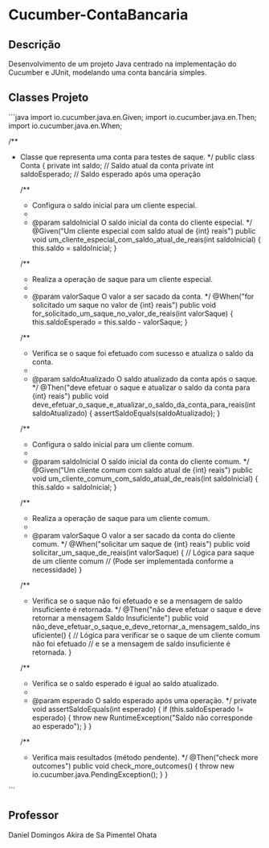 # Cucumber-ContaBancaria

## Descrição
Desenvolvimento de um projeto Java centrado na implementação do Cucumber e JUnit, modelando uma conta bancária simples.

## Classes Projeto
´´´java 
import io.cucumber.java.en.Given;
import io.cucumber.java.en.Then;
import io.cucumber.java.en.When;

/**
 * Classe que representa uma conta para testes de saque.
 */
public class Conta {
    private int saldo;          // Saldo atual da conta
    private int saldoEsperado;  // Saldo esperado após uma operação

    /**
     * Configura o saldo inicial para um cliente especial.
     *
     * @param saldoInicial O saldo inicial da conta do cliente especial.
     */
    @Given("Um cliente especial com saldo atual de {int} reais")
    public void um_cliente_especial_com_saldo_atual_de_reais(int saldoInicial) {
        this.saldo = saldoInicial;
    }

    /**
     * Realiza a operação de saque para um cliente especial.
     *
     * @param valorSaque O valor a ser sacado da conta.
     */
    @When("for solicitado um saque no valor de {int} reais")
    public void for_solicitado_um_saque_no_valor_de_reais(int valorSaque) {
        this.saldoEsperado = this.saldo - valorSaque;
    }

    /**
     * Verifica se o saque foi efetuado com sucesso e atualiza o saldo da conta.
     *
     * @param saldoAtualizado O saldo atualizado da conta após o saque.
     */
    @Then("deve efetuar o saque e atualizar o saldo da conta para {int} reais")
    public void deve_efetuar_o_saque_e_atualizar_o_saldo_da_conta_para_reais(int saldoAtualizado) {
        assertSaldoEquals(saldoAtualizado);
    }

    /**
     * Configura o saldo inicial para um cliente comum.
     *
     * @param saldoInicial O saldo inicial da conta do cliente comum.
     */
    @Given("Um cliente comum com saldo atual de {int} reais")
    public void um_cliente_comum_com_saldo_atual_de_reais(int saldoInicial) {
        this.saldo = saldoInicial;
    }

    /**
     * Realiza a operação de saque para um cliente comum.
     *
     * @param valorSaque O valor a ser sacado da conta do cliente comum.
     */
    @When("solicitar um saque de {int} reais")
    public void solicitar_um_saque_de_reais(int valorSaque) {
        // Lógica para saque de um cliente comum
        // (Pode ser implementada conforme a necessidade)
    }

    /**
     * Verifica se o saque não foi efetuado e se a mensagem de saldo insuficiente é retornada.
     */
    @Then("não deve efetuar o saque e deve retornar a mensagem Saldo Insuficiente")
    public void não_deve_efetuar_o_saque_e_deve_retornar_a_mensagem_saldo_insuficiente() {
        // Lógica para verificar se o saque de um cliente comum não foi efetuado
        // e se a mensagem de saldo insuficiente é retornada.
    }

    /**
     * Verifica se o saldo esperado é igual ao saldo atualizado.
     *
     * @param esperado O saldo esperado após uma operação.
     */
    private void assertSaldoEquals(int esperado) {
        if (this.saldoEsperado != esperado) {
            throw new RuntimeException("Saldo não corresponde ao esperado");
        }
    }

    /**
     * Verifica mais resultados (método pendente).
     */
    @Then("check more outcomes")
    public void check_more_outcomes() {
        throw new io.cucumber.java.PendingException();
    }
}

´´´

## Professor
Daniel Domingos Akira de Sa Pimentel Ohata
